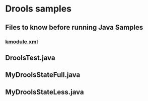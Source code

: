 # Drools samples

## Files to know before running Java Samples

### [kmodule.xml](../../../resources/META-INF/kmodule.xml)


## DroolsTest.java

## MyDroolsStateFull.java

## MyDroolsStateLess.java